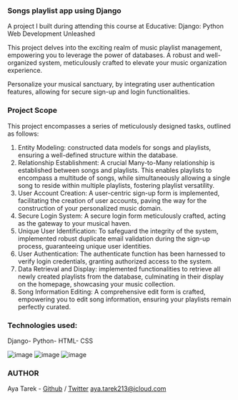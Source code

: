 ### Songs playlist app using Django
A project I built during attending this course at Educative:
Django: Python Web Development Unleashed

This project delves into the exciting realm of music playlist management, empowering you to leverage the power of databases.
A robust and well-organized system, meticulously crafted to elevate your music organization experience.

Personalize your musical sanctuary, by integrating user authentication features, allowing for secure sign-up and login functionalities.

### Project Scope
This project encompasses a series of meticulously designed tasks, outlined as follows:

1. Entity Modeling: constructed data models for songs and playlists, ensuring a well-defined structure within the database.
2. Relationship Establishment: A crucial Many-to-Many relationship is established between songs and playlists. This enables playlists to encompass a multitude of songs, while simultaneously allowing a single song to reside within multiple playlists, fostering playlist versatility.
3. User Account Creation: A user-centric sign-up form is implemented, facilitating the creation of user accounts, paving the way for the construction of your personalized music domain.
4. Secure Login System: A secure login form meticulously crafted, acting as the gateway to your musical haven.
5. Unique User Identification: To safeguard the integrity of the system, implemented robust duplicate email validation during the sign-up process, guaranteeing unique user identities.
6. User Authentication: The authenticate function has been harnessed to verify login credentials, granting authorized access to the system.
7. Data Retrieval and Display: implemented functionalities to retrieve all newly created playlists from the database, culminating in their display on the homepage, showcasing your music collection.
8. Song Information Editing: A comprehensive edit form is crafted, empowering you to edit song information, ensuring your playlists remain perfectly curated.

### Technologies used:
Django- Python- HTML- CSS

![image](https://github.com/AyaTarek95/Songs_Playlist_App/assets/132375842/64f8537e-45c7-4a0c-9aed-5d77a78d3eab)
![image](https://github.com/AyaTarek95/Songs_Playlist_App/assets/132375842/ba8b79e3-f21c-4db6-a446-099005220c58)
![image](https://github.com/AyaTarek95/Songs_Playlist_App/assets/132375842/eac1c034-2e49-4dd4-8542-48e71a8b93e3)




### AUTHOR
Aya Tarek       - [Github](https://github.com/AyaTarek95/) / [Twitter](https://twitter.com/ayatarek0000) <aya.tarek213@icloud.com> 
